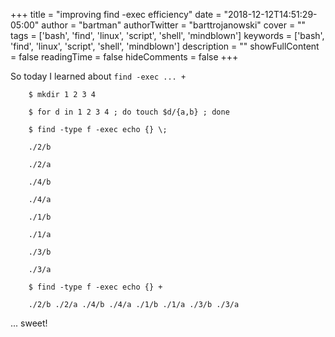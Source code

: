 +++
title = "improving find -exec efficiency"
date = "2018-12-12T14:51:29-05:00"
author = "bartman"
authorTwitter = "barttrojanowski"
cover = ""
tags = ['bash', 'find', 'linux', 'script', 'shell', 'mindblown']
keywords = ['bash', 'find', 'linux', 'script', 'shell', 'mindblown']
description = ""
showFullContent = false
readingTime = false
hideComments = false
+++

So today I learned about `find -exec ... +`



<!--more-->



        $ mkdir 1 2 3 4

        $ for d in 1 2 3 4 ; do touch $d/{a,b} ; done

        $ find -type f -exec echo {} \;

        ./2/b

        ./2/a

        ./4/b

        ./4/a

        ./1/b

        ./1/a

        ./3/b

        ./3/a

        $ find -type f -exec echo {} +

        ./2/b ./2/a ./4/b ./4/a ./1/b ./1/a ./3/b ./3/a



... sweet!

